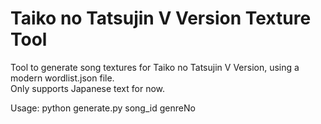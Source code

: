 # Taiko no Tatsujin V Version Texture Tool

Tool to generate song textures for Taiko no Tatsujin V Version, using a modern wordlist.json file.  
Only supports Japanese text for now.  

Usage: python generate.py song_id genreNo  
